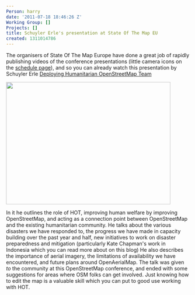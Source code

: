 ```yaml
---
Person: harry
date: '2011-07-18 18:46:26 Z'
Working Group: []
Projects: []
title: Schuyler Erle's presentation at State Of The Map EU
created: 1311014786
---
```

<p>The organisers of State Of The Map Europe have done a great job of rapidly publishing videos of the conference presentations (little camera icons on the <a href="https://sotm-eu.org/schedule">schedule page</a>), and so you can already watch this presentation by Schuyler Erle <a href="http://matterhorn.zserv.tuwien.ac.at/engage/ui/watch.html?id=Unscheduled-lecturetube-treitler-1310734932432">Deploying Humanitarian OpenStreetMap Team</a></p><p><a href="http://matterhorn.zserv.tuwien.ac.at/engage/ui/watch.html?id=Unscheduled-lecturetube-treitler-1310734932432"><img class="aligncenter size-full wp-image-148" title="Schuyler SOTMEU" src="http://hot.openstreetmap.org/weblog/wp-content/uploads/2011/07/Schuyler-SOTMEU.png" alt="" width="450" height="335"></a></p><p>In it he outlines the role of HOT, improving human welfare by improving OpenStreetMap, and acting as a connection point between OpenStreetMap and the existing humanitarian community. He talks about the various disasters we have responded to, the progress we have made in capacity building over the past year and half, new initiatives to work on disaster preparedness and mitigation (particularly Kate Chapman's work in Indonesia which you can read more about on this blog) He also describes the importance of aerial imagery, the limitations of availability we have encountered, and future plans around OpenAerialMap. The talk was given <em>to</em> the community at this OpenStreetMap conference, and ended with some suggestions for areas where OSM folks can get involved. Just knowing how to edit the map is a valuable skill which you can put to good use working with HOT.</p>
